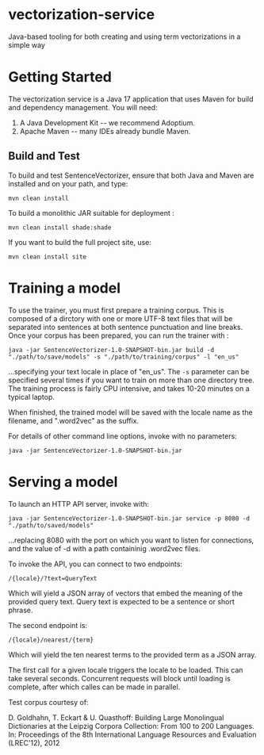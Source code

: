 # vectorization-service
Java-based tooling for both creating and using term vectorizations in a simple way

# Getting Started
The vectorization service is a Java 17 application that uses Maven for build and dependency management. You will need:
1.	A Java Development Kit -- we recommend Adoptium.
2.	Apache Maven -- many IDEs already bundle Maven.

## Build and Test
To build and test SentenceVectorizer, ensure that both Java and Maven are installed and on your path, and type:
```
mvn clean install
``` 
To build a monolithic JAR suitable for deployment :
```
mvn clean install shade:shade
``` 
If you want to build the full project site, use:
```
mvn clean install site
``` 
# Training a model
To use the trainer, you must first prepare a training corpus. This is composed 
of a dirctory with one or more UTF-8 text files that will be separated into sentences at both sentence 
punctuation and line breaks. Once your corpus has been prepared, you can run the trainer with :
```
java -jar SentenceVectorizer-1.0-SNAPSHOT-bin.jar build -d "./path/to/save/models" -s "./path/to/training/corpus" -l "en_us"
```
...specifying your text locale in place of "en_us". The `-s` parameter can be 
specified several times if you want to train on more than one directory tree. 
The training process is fairly CPU intensive, and takes 10-20 minutes on a 
typical laptop.

When finished, the trained model will be saved with the locale name as the 
filename, and ".word2vec" as the suffix.

For details of other command line options, invoke with no parameters:
```
java -jar SentenceVectorizer-1.0-SNAPSHOT-bin.jar
```
# Serving a model
To launch an HTTP API server, invoke with:
```
java -jar SentenceVectorizer-1.0-SNAPSHOT-bin.jar service -p 8080 -d "./path/to/saved/models"
```
...replacing 8080 with the port on which you want to listen for connections, and the value of -d with a path containinig .word2vec files. 

To invoke the API, you can connect to two endpoints:
```
/{locale}/?text=QueryText
```
Which will yield a JSON array of vectors that embed the meaning of the provided query text. Query text is expected to be a sentence or short phrase.

The second endpoint is:
```
/{locale}/nearest/{term}
```
Which will yield the ten nearest terms to the provided term as a JSON array.

The first call for a given locale triggers the locale to be loaded. This can take several seconds. Concurrent requests will block until loading is complete, after which calles can be made in parallel.

Test corpus courtesy of:

D. Goldhahn, T. Eckart & U. Quasthoff: Building Large Monolingual Dictionaries at the Leipzig Corpora Collection: From 100 to 200 Languages.
In: Proceedings of the 8th International Language Resources and Evaluation (LREC'12), 2012
